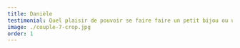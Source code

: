 ```yaml
---
title: Danièle
testimonial: Quel plaisir de pouvoir se faire faire un petit bijou ou un accessoire assorti à une tenue ! Catherine a un goût très sûr et elle a toujours de bonnes idées !
image: ./couple-7-crop.jpg
order: 1
---
```

